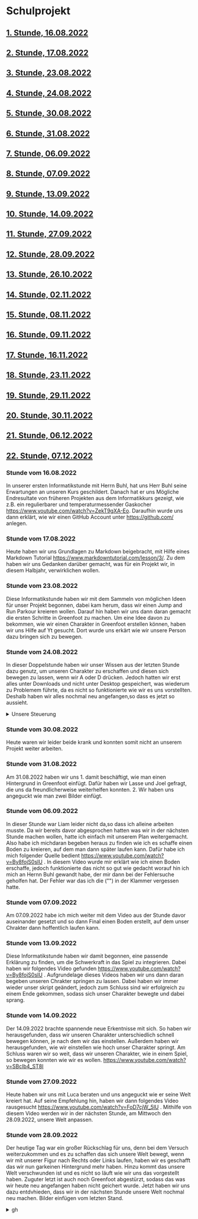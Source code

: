 # Schulprojekt

## [1. Stunde, 16.08.2022](#1)
## [2. Stunde, 17.08.2022](#2)
## [3. Stunde, 23.08.2022](#3)
## [4. Stunde, 24.08.2022](#4)
## [5. Stunde, 30.08.2022](#5)
## [6. Stunde, 31.08.2022](#6)
## [7. Stunde, 06.09.2022](#7)
## [8. Stunde, 07.09.2022](#8)
## [9. Stunde, 13.09.2022](#9)
## [10. Stunde, 14.09.2022](#10)
## [11. Stunde, 27.09.2022](#11)
## [12. Stunde, 28.09.2022](#12)
## [13. Stunde, 26.10.2022](#13)
## [14. Stunde, 02.11.2022](#14)
## [15. Stunde, 08.11.2022](#15)
## [16. Stunde, 09.11.2022](#16)
## [17. Stunde, 16.11.2022](#17)
## [18. Stunde, 23.11.2022](#18)
## [19. Stunde, 29.11.2022](#19)
## [20. Stunde, 30.11.2022](#20)
## [21. Stunde, 06.12.2022](#21)
## [22. Stunde, 07.12.2022](#22)

### <a name="1"></a> Stunde vom 16.08.2022

In unserer ersten Informatikstunde mit Herrn Buhl, hat uns Herr Buhl seine Erwartungen an unseren Kurs geschildert. Danach hat er uns Mögliche Endresultate von früheren Projekten aus dem Informatikkurs gezeigt, wie z.B. ein regulierbarer und temperaturmessender Gaskocher https://www.youtube.com/watch?v=ZekT9gXA-Eo. Daraufhin wurde uns dann erklärt, wie wir einen GitHub Account unter https://github.com/ anlegen. 

### <a name="2"></a> Stunde vom 17.08.2022

Heute haben wir uns Grundlagen zu Markdown beigebracht, mit Hilfe eines Markdown Tutorial https://www.markdowntutorial.com/lesson/3/. Zu dem haben wir uns Gedanken darüber gemacht, was für ein Projekt wir, in diesem Halbjahr, verwirklichen wollen. 


### <a name="3"></a> Stunde vom 23.08.2022

Diese Informatikstunde haben wir mit dem Sammeln von möglichen Ideen für unser Projekt begonnen, dabei kam herum, dass wir einen Jump and Run Parkour kreieren wollen. Darauf hin haben wir uns dann daran gemacht die ersten Schritte in Greenfoot zu machen. Um eine Idee davon zu bekommen, wie wir einen Charakter in Greenfoot erstellen können, haben wir uns Hilfe auf Yt gesucht. Dort wurde uns erkärt wie wir unsere Person dazu bringen sich zu bewegen.

### <a name="4"></a> Stunde vom 24.08.2022

In dieser Doppelstunde haben wir unser Wissen aus der letzten Stunde dazu genutz, um unseren Charakter zu erschaffen und diesen sich bewegen zu lassen, wenn wir A oder D drücken. Jedoch hatten wir erst alles unter Downloads und nicht unter Desktop gespeichert, was wiederum zu Problemem führte, da es nicht so funktionierte wie wir es uns vorstellten. Deshalb haben wir alles nochmal neu angefangen,so dass es jetzt so aussieht.

<details>
<summary> Unsere Steuerung</summary>
 
![bsp greenfoot](Bilder/test.jpg "Screenshot von Greenfoot")
 
![bsp greenfoot](Bilder/test2.jpg "Screenshot von Greenfoot")
 
 </details>

### <a name="5"></a> Stunde vom 30.08.2022
Heute waren wir leider beide krank und konnten somit nicht an unserem Projekt weiter arbeiten.

### <a name="6"></a> Stunde vom 31.08.2022
Am 31.08.2022 haben wir uns 1. damit beschäftigt, wie man einen Hintergrund in Greenfoot einfügt. Dafür haben wir Lasse und Joel gefragt, die uns da freundlicherweise weiterhelfen konnten. 2. Wir haben uns angeguckt wie man zwei Bilder einfügt.

### <a name="7"></a> Stunde vom 06.09.2022
In dieser Stunde war Liam leider nicht da,so dass ich alleine arbeiten musste. Da wir bereits davor abgesprochen hatten was wir in der nächsten Stunde machen wollen, hatte ich einfach mit unserem Plan weitergemacht. Also habe ich michdaran begeben heraus zu finden wie ich es schaffe einen Boden zu kreieren, auf dem man dann später laufen kann. Dafür habe ich mich folgender Quelle bedient https://www.youtube.com/watch?v=By8fojS0sIU . In diesem Video wurde mir erklärt wie ich einen Boden erschaffe, jedoch funktionierte das nicht so gut wie gedacht worauf hin ich mich an Hernn Buhl gewandt habe, der mir dann bei der Fehlersuche geholfen hat. Der Fehler war das ich die ("") in der Klammer vergessen hatte.

### <a name="8"></a> Stunde vom 07.09.2022

Am 07.09.2022 habe ich mich weiter mit dem Video aus der Stunde davor auseinander gesetzt und so dann Final einen Boden erstellt, auf dem unser Chrakter dann hoffentlich laufen kann.

### <a name="9"></a> Stunde vom 13.09.2022

Diese Informatikstunde haben wir damit begonnen, eine passende Erklärung zu finden, um die Schwerkraft in das Spiel zu integrieren. Dabei haben wir folgendes Video gefunden https://www.youtube.com/watch?v=By8fojS0sIU . Aufgrundelage dieses Videos haben wir uns dann daran begeben unseren Chrakter springen zu lassen. Dabei haben wir immer wieder unser skript geändert, jedoch zum Schluss sind wir erfolgreich zu einem Ende gekommen, sodass sich unser Charakter bewegte und dabei sprang.


### <a name="10"></a> Stunde vom 14.09.2022

Der 14.09.2022 brachte spannende neue Erkentnisse mit sich. So haben wir herausgefunden, dass wir unseren Charakter unterschiedlich schnell bewegen können, je nach dem wir das einstellen. Außerdem haben wir herausgefunden, wie wir einstellen wie hoch unser Charakter springt. 
Am Schluss waren wir so weit, dass wir unseren Charakter, wie in einem Spiel, so bewegen konnten wie wir es wollen. 
https://www.youtube.com/watch?v=SBcIb4_ST8I 


### <a name="11"></a> Stunde vom 27.09.2022

Heute haben wir uns mit Luca beraten und uns angeguckt wie er seine Welt kreiert hat. Auf seine Empfehlung hin, haben wir dann folgendes Video rausgesucht https://www.youtube.com/watch?v=FoD7cjW_5lU . Mithilfe von diesem Video werden wir in der nächsten Stunde, am Mittwoch den 28.09.2022, unsere Welt anpassen.


### <a name="12"></a> Stunde vom 28.09.2022

Der heutige Tag war ein großer Rückschlag für uns, denn bei dem Versuch weiterzukommen und es zu schaffen das sich unsere Welt bewegt, wenn wir mit unserer Figur nach Rechts oder Links laufen, haben wir es geschafft das wir nun garkeinen Hintergrund mehr haben. Hinzu kommt das unsere Welt verschwunden ist und es nicht so läuft wie wir uns das vorgestellt haben. Zuguter letzt ist auch noch Greenfoot abgestürzt, sodass das was wir heute neu angefangen haben nicht geichert wurde. Jetzt haben  wir uns dazu entdvhieden, dass wir in der nächsten Stunde unsere Welt nochmal neu machen.
Bilder einfügen vom letzten Stand.

<details>
 <summary> gh</summary>
 
![bsp greenfoot](Bilder/test.jpg "Screenshot von Greenfoot")
<details>

### <a name="13"></a> Stunde vom 26.10.2022
In der ersten Stunde nach den Herbstferien, haben wir uns zuesrt damit beschäftigt, wie wir es schaffen das unser Charakter immer in die Richtung guckt in der er sich bewegt. Diese Information haben wir aus folgendem Video entnommen: https://www.youtube.com/watch?v=FoD7cjW_5lU. In der zweiten Stunde haben wir uns mit dem plazieren von Gegenständen beschäftigt, so dass sich diese nicht mit dem Charakter mitbewegen. Dabei war die Schwierigkeit, dass sich der Hintergrund bei uns bewegt und nicht der Charakter. Das bedeutet, dass sich die Gegenstände auch nicht bewegen, außer man gliedert sie in den Hinntergrund ein. Mit dem folgenden Video haben wir diese Informationen bekommen: https://www.youtube.com/watch?v=RQUYT9svlTg.


### <a name="14"></a> Stunde vom 02.11.2022
Nach dem die Stunde am 01.11.2022 aufgrund des Schulentwicklungtags ausgefallen ist, haben wir erst am 02.11.2022 weiter arbeiten können. In der Stunde haben wir uns dann damit auseinander gesetzt wie wir es schaffen können, dass unser Charakter springen kann und nicht durch die Welt fliegt, auch wenn es eine Fliege ist. Im folgenden Video wurde uns dann erklärt wie wir mit unserem Charakter springen können https://www.youtube.com/watch?v=z7RB-KSlCFQ. Um jedoch den neuen Code schreiben zu können, mussten wir zu vor erst einmal unsren alten Code löschen. Es resultierte daraus das sich jetzt unsere Welt nicht mehr mit bewegt. Das Problem wird dann in der nächsten Stunde angegangen.


### <a name="15"></a> Stunde vom 08.11.2022
Heute sind wir, wie bereits in der letzten Stunde besprochen, das Problem, mit unserer Welt, die sich nicht mitbewegt, angegangen. Dafür haben wir erst diverse Dinge selbst versucht, welche jedoch alle nicht Ziel führend waren. Am Ende der Stunde haben wir dann Herrn Buhl gefragt und ihn daraum gebeten uns weiter zu helfen. Nach einer kurzen Fehleranalyse hat er unseren Fehler gefunden und uns gezeigt wie man in behebt, sodass sich unser Character mit dem Hintergrund mitbewegem kann. 


### <a name="16"></a> Stunde vom 09.11.2022
In der ersten Stunde, von den beiden Stunden am 09.11.2022, haben wir uns damit auseinander gesetzt wie wir mit unser Projekt weiter fortfahren möchten und wie wir unsere weiteren Ideen (1. Ein Ziel, 2. Ein Gegner, wo wenn man mit dem in Kontakt kommt, dass Spiel zurück gesetzt wird) umsetzten können. Damit wir überhaupt wissen können, wie man ein Ziel und einen Gegner erschaftt, haben wir uns folgendes Video angeguckt und damit gearbeitet https://www.youtube.com/watch?v=DVrYb1VmGnE.


### <a name="17"></a> Stunde vom 16.11.2022
Heute haben wir uns angeguckt wie man einen Gegner in das Spiel hinzufügt. Dabei haben wir herausgefunden, dass wir irgend ein Bild nehmen können und dann einfach sagen nmüssen, dass wenn die Fliege das Bild berührt das Spiel vorbei ist (Game Over). Danach haben wir dann noch ein Ziel festgelegt, die Erdbeere. Das Ziel funktioniert genau nach dem gleichen Prinzip wie der Gegner, sodass wenn man die Erdbeere berührt ein Bild erscheint (Victory). Unseren Quellcode sowie die beiden Bilder sind unten zu sehen.

![bsp greenfoot](Bilder/Quellcode_für_YouLose_und_YouWin.JPG "Screenshot von Greenfoot")

![bsp greenfoot](Bilder/Victory_bild_für_github.JPG "Screenshot von Greenfoot")

![bsp greenfoot](Bilder/YouLose_bild_für_github.JPG "Screenshot von Greenfoot")


 ### <a name="18"></a> Stunde vom 23.11.2022
 In der heutigen Doppelstunde, haben wir uns mit Anweisungen, für den Spieler beschäftigt. Dazu haben wir ein Schild am Anfang eingefügt, was die Aufgabe der Fliege beschreibt. Das Bild was nachher bei dem Ende erscheinen soll, haben wir auch schon hinzugefügt. Der Spieler wird erst aufgefordert die Erdbeere zu suchen, um danach wieder ganz an Anfang gehen zu müssen, weil sich dort die Erdbeere befindet.

![bsp greenfoot](Bilder/Anweisungen_zum_Spiel.JPG "Screenshot von Greenfoot")

![bsp greenfoot](Bilder/Quellcode_Anweisungen.JPG "Screenshot von Greenfoot")


### <a name="19"></a> Stunde vom 29.11.2022
Da wir heute leide beide krank gewesen sind, konnten wir an unserem Projekt nicht weiter arbeiten

### <a name="20"></a> Stunde vom 30.11.2022
Die Stunde am 30.11.2022 ist leider ausgefallen. Daher konnten wir nicht an unserem Projekt weiter arbeiten, haben jedoch unseren Eintrag schon einmal, von zu Hause aus, überarbeitet.

### <a name="21"></a> Stunde vom 06.12.2022
Heute haben wir einige kleine Änderungen vorgenommen. Wir haben die Anweisungsschilder an ihren richtigen Platz gebracht und unser Ziel festgelegt. Hinzu kam das wir viele Ebenen in das Spiel hinzugefügt haben, welche auf unterschiedlichen Höhen und Weiten platziert wurden.

### <a name="22"></a> Stunde vom 07.12.2022
In der unser heutigen Doppelstunde haben wir unser Spiel fertig gestellt. Wir haben am Anfang die letzten Jump and Run Platformen platziert, um dann danach uns mit dem Enemy (die Frösche) zu beschäftigen, da kam nämlich immer eine Fehlermeldung. Die verwies uns darauf, dass etwas mit unserem Enemy nicht stimmt. Dabei ging es darum dasunter "Fly" bei "public void act" "hitEnemy" zwar als solches erkannt wurde, jedoch danach da noch stand "hitFinish", sodass das Spiel nach dem "hitEnemy" immer noch versucht hat "hitFinish" auszuführen, was natürlich nicht funktionierte. Das Problem konnten wir dann dadurch umgehen, das wir gesagt haben "public void hitSomething" und dann da reingeschrieben haben was passiert, wenn man den Frosch oder die Erbeere (Finish) berührt. Desweiteren haben wir gesagt das unser "Actor", die Fliege, verschwindet, wenn Sie entweder 1. Den Frosch berührt ode 2. die Erbeere.


